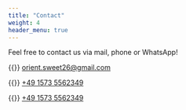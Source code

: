 ```yaml
---
title: "Contact"
weight: 4
header_menu: true
---
```

Feel free to contact us via mail, phone or WhatsApp!

{{<icon class="fa fa-envelope">}}&nbsp;[orient.sweet26@gmail.com](mailto:orient.sweet26@gmail.com)

{{<icon class="fa fa-phone">}}&nbsp;[+49 1573 5562349](tel:+4915735562349)

{{<icon class="fa fa-whatsapp">}}&nbsp;[+49 1573 5562349](https://api.whatsapp.com/send?phone="+4915735562349")



